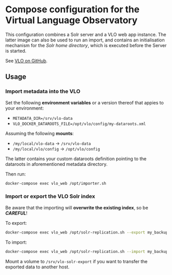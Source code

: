 # Compose configuration for the Virtual Language Observatory

This configuration combines a Solr server and a VLO web app instance. The latter image
can also be used to run an import, and contains an initialisation mechanism for the *Solr
home directory*, which is executed before the Server is started.

See [VLO on GitHub](https://github.com/clarin-eric/VLO).

## Usage

### Import metadata into the VLO

Set the following **environment variables** or a version thereof that appies to your
environment:

- `METADATA_DIR=/srv/vlo-data`
- `VLO_DOCKER_DATAROOTS_FILE=/opt/vlo/config/my-dataroots.xml`

Assuming the following **mounts**:
- `/my/local/vlo-data` -> `/srv/vlo-data`
- `/my/local/vlo/config` -> `/opt/vlo/config`

The latter contains your custom dataroots definition pointing to the dataroots in 
aforementioned metadata directory.

Then run:

```sh
docker-compose exec vlo_web /opt/importer.sh
```

### Import or export the VLO Solr index

Be aware that the importing will **overwrite the existing index**, so be **_CAREFUL_**!

To export:

```sh
docker-compose exec vlo_web /opt/solr-replication.sh --export my_backup
```

To import:

```sh
docker-compose exec vlo_web /opt/solr-replication.sh --import my_backup
```

Mount a volume to `/srv/vlo-solr-export` if you want to transfer the exported data to
another host.


